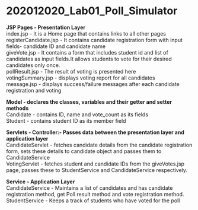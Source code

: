 # 202012020_Lab01_Poll_Simulator

**JSP Pages - Presentation Layer**  
index.jsp - It is a Home page that contains links to all other pages  
registerCandidate.jsp - It contains candidate registration form with input fields- candidate ID and candidate name   
giveVote.jsp - It contains a form that includes student id and list of candidates as input fields.It allows students to vote for their desired candidates only once.  
pollResult.jsp - The result of voting is presented here   
votingSummary.jsp - displays voting report for all candidates  
message.jsp - displays success/failure messages after each candidate registration and voting  

**Model - declares the classes, variables and their getter and setter methods**  
Candidate - contains ID, name and vote_count as its fields  
Student - contains student ID as its member field  

**Servlets - Controller:- Passes data between the presentation layer and application layer**  
CandidateServlet - fetches candidate details from the candidate registration form, sets these details to candidate object and passes them to CandidateService  
VotingServlet - fetches student and candidate IDs from the giveVotes.jsp page, passes these to StudentService and CandidateService respectively.  

**Service - Application Layer**  
CandidateService - Maintains a list of candidates and has candidate registration method, get Poll result method and vote registration method.  
StudentService - Keeps a track of students who have voted for the poll  
